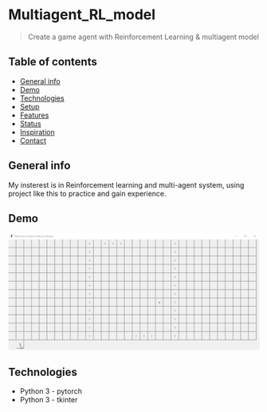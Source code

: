 # Multiagent_RL_model
 > Create a game agent with Reinforcement Learning  & multiagent model

## Table of contents
* [General info](#general-info)
* [Demo](#demo)
* [Technologies](#technologies)
* [Setup](#setup)
* [Features](#features)
* [Status](#status)
* [Inspiration](#inspiration)
* [Contact](#contact)

## General info
My insterest is in Reinforcement learning and multi-agent system, using project like this to practice and gain experience.

## Demo
![Example Demo](img/AI_record.gif)

## Technologies
* Python 3 - pytorch
* Python 3 - tkinter